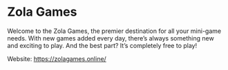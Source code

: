 # Zola Games

Welcome to the Zola Games, the premier destination for all your mini-game needs. With new games added every day, there’s always something new and exciting to play. And the best part? It’s completely free to play!

Website: https://zolagames.online/
